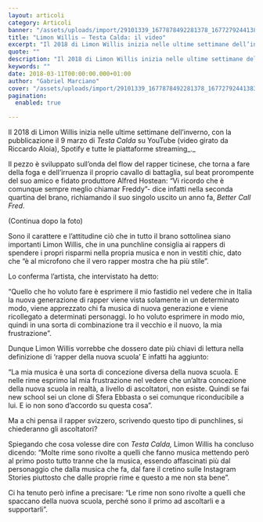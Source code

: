 ```yaml
---
layout: articoli
category: Articoli
banner: "/assets/uploads/import/29101339_1677878492281378_1677279244138315776_n.png"
title: "Limon Willis – Testa Calda: il video"
excerpt: "Il 2018 di Limon Willis inizia nelle ultime settimane dell’inverno, con la pubblicazione il 9 marzo di Testa Calda su YouTube (video girato da Riccardo Aloia), Spotify e tutte le piattaforme streaming. Il pezzo è sviluppato sull’onda del flow del rapper ticinese, che torna a fare della foga e dell’irruenza il proprio cavallo di battaglia, [&hellip"
quote: ""
description: "Il 2018 di Limon Willis inizia nelle ultime settimane dell’inverno, con la pubblicazione il 9 marzo di Testa Calda su YouTube (video girato da Riccardo Aloia), Spotify e tutte le piattaforme streaming. Il pezzo è sviluppato sull’onda del flow del rapper ticinese, che torna a fare della foga e dell’irruenza il proprio cavallo di battaglia, [&hellip"
keywords: ""
date: 2018-03-11T00:00:00.000+01:00
author: "Gabriel Marciano"
cover: "/assets/uploads/import/29101339_1677878492281378_1677279244138315776_n.png"
pagination:
  enabled: true

---
```


Il 2018 di Limon Willis inizia nelle ultime settimane dell’inverno, con la pubblicazione il 9 marzo di _Testa Calda_ su YouTube (video girato da Riccardo Aloia), Spotify e tutte le piattaforme streaming_._

Il pezzo è sviluppato sull’onda del flow del rapper ticinese, che torna a fare della foga e dell’irruenza il proprio cavallo di battaglia, sul beat prorompente del suo amico e fidato produttore Alfred Hostean: “Vi ricordo che è comunque sempre meglio chiamar Freddy”- dice infatti nella seconda quartina del brano, richiamando il suo singolo uscito un anno fa, _Better Call Fred_.

(Continua dopo la foto)

Sono il carattere e l’attitudine ciò che in tutto il brano sottolinea siano importanti Limon Willis, che in una punchline consiglia ai rappers di spendere i propri risparmi nella propria musica e non in vestiti chic, dato che “è al microfono che il vero rapper mostra che ha più stile”.

Lo conferma l’artista, che intervistato ha detto:

“Quello che ho voluto fare è esprimere il mio fastidio nel vedere che in Italia la nuova generazione di rapper viene vista solamente in un determinato modo, viene apprezzato chi fa musica di nuova generazione e viene ricollegato a determinati personaggi. Io ho voluto esprimere in modo mio, quindi in una sorta di combinazione tra il vecchio e il nuovo, la mia frustrazione”.

Dunque Limon Willis vorrebbe che dossero date più chiavi di lettura nella definizione di ‘rapper della nuova scuola’ E infatti ha aggiunto:

“La mia musica è una sorta di concezione diversa della nuova scuola. E nelle rime esprimo lal mia frustrazione nel vedere che un’altra concezione della nuova scuola in realtà, a livello di ascoltatori, non esiste. Quindi se fai new school sei un clone di Sfera Ebbasta o sei comunque riconducibile a lui. E io non sono d’accordo su questa cosa”.

Ma a chi pensa il rapper svizzero, scrivendo questo tipo di punchlines, si chiederanno gli ascoltatori?

Spiegando che cosa volesse dire con _Testa Calda,_ Limon Willis ha concluso dicendo: “Molte rime sono rivolte a quelli che fanno musica mettendo però al primo posto tutto tranne che la musica, essendo affascinati più dal personaggio che dalla musica che fa, dal fare il cretino sulle Instagram Stories piuttosto che dalle proprie rime e questo a me non sta bene”.

Ci ha tenuto però infine a precisare: “Le rime non sono rivolte a quelli che spaccano della nuova scuola, perché sono il primo ad ascoltarli e a supportarli”.